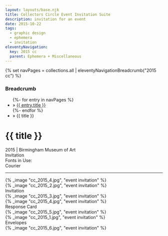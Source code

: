 ```yaml
---
layout: layouts/base.njk
title: Collectors Circle Event Invitation Suite
description: invitation for an event
date: 2015-10-22
tags:
  - graphic design
  - ephemera
  - invitation
eleventyNavigation:
  key: 2015 cc
  parent: Ephemera + Miscellaneous
---
```

{% set navPages = collections.all | eleventyNavigationBreadcrumb("2015 cc") %}
<div class="breadcrumb">
    <h3 class="visually-hidden">Breadcrumb</h3>
	<ul class="nav">
            {%- for entry in navPages %}
		<li class="nav-item"{% if entry.url == page.url %} class="active-breadcrumb"{% endif %}> » <a href="{{ entry.url }}">{{ entry.title }}</a></li>
  	    	{%- endfor %}
	    <li class="nav-item"><active-breadcrumb>» {{ title }}</active-breadcrumb></li>
	</ul>
</div>
<div class="container">
	<div class="row"></div>
	<div class="row">
		<div class="col">
			<h1>{{ title }}</h1>
			<figcaption>2015 | Birmingham Museum of Art</figcaption>
			<figcaption>Invitation</figcaption>
			<figcaption>Fonts in Use:</br>Courier</figcaption>
            <hr>
		</div>
        <div class="col-1 col-1-md col-1-lg"></div>
        <div class="col">
			{% _image "cc_2015_4.jpg", "event invitation" %}
		</div>
        <div class="col-1 col-1-md col-1-lg"></div>
	</div>
	<div class="row">
		<div class="col-1 col-1-md col-1-lg"></div>
		<div class="col">
			{% _image "cc_2015_2.jpg", "event invitation" %}
			<figcaption>Invitation</figcaption>
		</div>
        <div class="col">
			{% _image "cc_2015_3.jpg", "event invitation" %}
		</div>
        <div class="col-1 col-1-md col-1-lg"></div>
        <div class="col-1 col-1-md col-1-lg"></div>
	</div>
	<div class="row">
		<div class="col-1 col-1-md col-1-lg"></div>
		<div class="col"></div>
		<div class="col">
			{% _image "cc_2015_4.jpg", "event invitation" %}
			<figcaption>Response Card</figcaption>
		</div>
        <div class="col">
			{% _image "cc_2015_5.jpg", "event invitation" %}
		</div>
        <div class="col-1 col-1-md col-1-lg"></div>
	</div>
		<div class="row">
		<div class="col-1 col-1-md col-1-lg"></div>
		<div class="col">
			{% _image "cc_2015_1.jpg", "event invitation" %}
			<figcaption>Envelopes</figcaption>
		</div>
        <div class="col">
			{% _image "cc_2015_6.jpg", "event invitation" %}
		</div>
        <div class="col-1 col-1-md col-1-lg"></div>
        <div class="col-1 col-1-md col-1-lg"></div>
	</div>
</div>